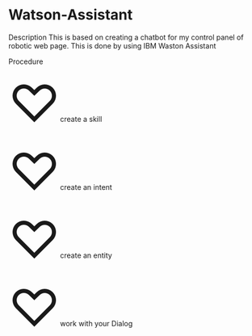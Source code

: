 # Watson-Assistant

Description
This is based on creating a chatbot for my control panel of robotic web page. This is done by using IBM Waston Assistant


Procedure

<span style='font-size:100px;'>&#9825;</span>create a skill


<span style='font-size:100px;'>&#9825;</span>create an intent


<span style='font-size:100px;'>&#9825;</span>create an entity


<span style='font-size:100px;'>&#9825;</span>work with your Dialog
